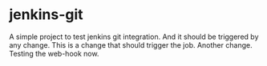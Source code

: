 # jenkins-git

A simple project to test jenkins git integration. And it should be triggered by any change. This is a change that should trigger the job. Another change. Testing the web-hook now.
